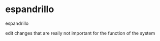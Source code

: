 # espandrillo
espandrillo

edit changes that are really not important for the function of the system

